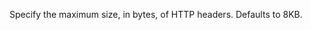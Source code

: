 <!-- YAML
added: v10.15.0
-->

Specify the maximum size, in bytes, of HTTP headers. Defaults to 8KB.

